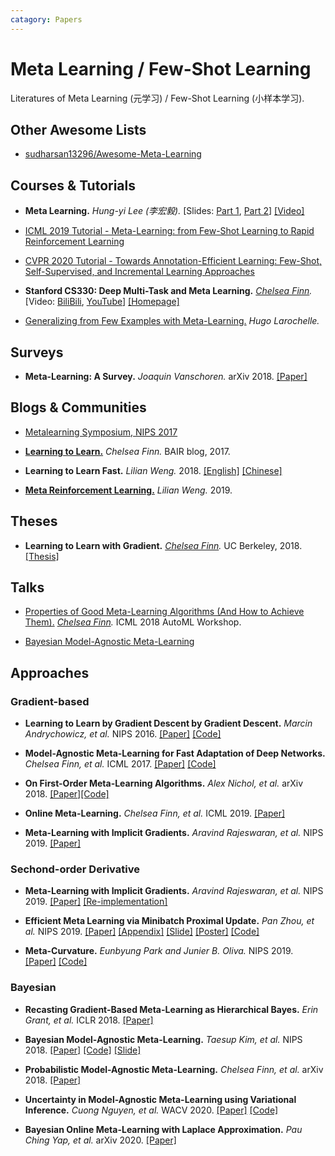```yaml
---
catagory: Papers
---
```


# Meta Learning / Few-Shot Learning

Literatures of Meta Learning (元学习) / Few-Shot Learning (小样本学习).

## Other Awesome Lists

- [sudharsan13296/Awesome-Meta-Learning](https://github.com/sudharsan13296/Awesome-Meta-Learning)

## Courses & Tutorials

- **Meta Learning.** *Hung-yi Lee (李宏毅).* [Slides: [Part 1](https://speech.ee.ntu.edu.tw/~tlkagk/courses/ML_2019/Lecture/Meta1%20(v6).pdf), [Part 2](https://speech.ee.ntu.edu.tw/~tlkagk/courses/ML_2019/Lecture/Meta2%20(v4).pdf)] [[Video]](https://www.youtube.com/watch?v=EkAqYbpCYAc&list=PLJV_el3uVTsOK_ZK5L0Iv_EQoL1JefRL4&index=33&t=0s)

- [ICML 2019 Tutorial - Meta-Learning: from Few-Shot Learning to Rapid Reinforcement Learning](https://sites.google.com/view/icml19metalearning)

- [CVPR 2020 Tutorial - Towards Annotation-Efficient Learning: Few-Shot, Self-Supervised, and Incremental Learning Approaches](https://annotation-efficient-learning.github.io/)

- **Stanford CS330: Deep Multi-Task and Meta Learning.** *[Chelsea Finn](https://ai.stanford.edu/~cbfinn/).* [Video: [BiliBili](https://www.bilibili.com/video/BV1He411s7K4), [YouTube](https://www.youtube.com/playlist?list=PLoROMvodv4rMC6zfYmnD7UG3LVvwaITY5)] [[Homepage]](https://cs330.stanford.edu/)

- [Generalizing from Few Examples with Meta-Learning.](https://www.dropbox.com/s/sm68skkkbxbob0i/metalearning.pdf?dl=0) *Hugo Larochelle.*

## Surveys

- **Meta-Learning: A Survey.** *Joaquin Vanschoren.* arXiv 2018. [[Paper]](https://arxiv.org/pdf/1810.03548.pdf)


## Blogs & Communities

- [Metalearning Symposium, NIPS 2017](http://metalearning-symposium.ml/)

- [**Learning to Learn.**](https://bair.berkeley.edu/blog/2017/07/18/learning-to-learn/) *Chelsea Finn.* BAIR blog, 2017.

- **Learning to Learn Fast.** *Lilian Weng.* 2018. [[English]](https://lilianweng.github.io/lil-log/2018/11/30/meta-learning.html) [[Chinese]](https://wei-tianhao.github.io/blog/2019/09/17/meta-learning.html)

- [**Meta Reinforcement Learning.**](https://lilianweng.github.io/lil-log/2019/06/23/meta-reinforcement-learning.html) *Lilian Weng.* 2019.


## Theses

- **Learning to Learn with Gradient.** *[Chelsea Finn](https://ai.stanford.edu/~cbfinn/).* UC Berkeley, 2018. [[Thesis]](http://ai.stanford.edu/~cbfinn/_files/dissertation.pdf)


## Talks

- [Properties of Good Meta-Learning Algorithms (And How to Achieve Them).](https://ai.stanford.edu/~cbfinn/_files/icml2018_automl_35min.pdf) *[Chelsea Finn](https://ai.stanford.edu/~cbfinn/).* ICML 2018 AutoML Workshop.

- [Bayesian Model-Agnostic Meta-Learning](https://www.slideshare.net/YoonhoLee4/on-firstorder-metalearning-algorithms)


## Approaches

### Gradient-based

- **Learning to Learn by Gradient Descent by Gradient Descent.** *Marcin Andrychowicz, et al.* NIPS 2016. [[Paper]](https://arxiv.org/pdf/1606.04474v1.pdf) [[Code]](https://github.com/deepmind/learning-to-learn)

- **Model-Agnostic Meta-Learning for Fast Adaptation of Deep Networks.** *Chelsea Finn, et al.* ICML 2017. [[Paper]](https://arxiv.org/pdf/1703.03400.pdf) [[Code]](https://github.com/cbfinn/maml)

- **On First-Order Meta-Learning Algorithms.** *Alex Nichol, et al.* arXiv 2018. [[Paper]](https://arxiv.org/pdf/1803.02999.pdf)[[Code]](https://github.com/openai/supervised-reptile)

- **Online Meta-Learning.** *Chelsea Finn, et al.* ICML 2019. [[Paper]](https://arxiv.org/pdf/1902.08438.pdf)

- **Meta-Learning with Implicit Gradients.** *Aravind Rajeswaran, et al.* NIPS 2019. [[Paper]](https://arxiv.org/pdf/1909.04630.pdf)


### Sechond-order Derivative

- **Meta-Learning with Implicit Gradients.** *Aravind Rajeswaran, et al.* NIPS 2019. [[Paper]](https://arxiv.org/pdf/1909.04630.pdf) [[Re-implementation]](https://paperswithcode.com/paper/meta-learning-with-implicit-gradients)

- **Efficient Meta Learning via Minibatch Proximal Update.** *Pan Zhou, et al.* NIPS 2019. [[Paper]](https://panzhous.github.io/assets/pdf/2019-NIPS-metaleanring.pdf) [[Appendix]](https://panzhous.github.io/assets/pdf/2019-NIPS-metaleanring-supplementary.pdf) [[Slide]](https://panzhous.github.io/assets/pdf/2019neurips-slides.pdf) [[Poster]](https://panzhous.github.io/assets/pdf/2019-NIPS-poster.pdf) [[Code]](https://panzhous.github.io/assets/code/MetaMinibatchProx.zip)

- **Meta-Curvature.** *Eunbyung Park and Junier B. Oliva.* NIPS 2019. [[Paper]](https://arxiv.org/pdf/1902.03356.pdf) [[Code]](https://github.com/silverbottlep/meta_curvature)


### Bayesian

- **Recasting Gradient-Based Meta-Learning as Hierarchical Bayes.** *Erin Grant, et al.* ICLR 2018. [[Paper]](https://arxiv.org/pdf/1801.08930.pdf)

- **Bayesian Model-Agnostic Meta-Learning.** *Taesup Kim, et al.* NIPS 2018. [[Paper]](https://arxiv.org/pdf/1806.03836.pdf) [[Code]](https://github.com/jsikyoon/bmaml) [[Slide]](https://www.slideshare.net/sangwoomo7/bayesian-modelagnostic-metalearning)

- **Probabilistic Model-Agnostic Meta-Learning.** *Chelsea Finn, et al.* arXiv 2018. [[Paper]](https://arxiv.org/pdf/1806.02817.pdf)

- **Uncertainty in Model-Agnostic Meta-Learning using Variational Inference.** *Cuong Nguyen, et al.* WACV 2020. [[Paper]](https://arxiv.org/pdf/1907.11864.pdf) [[Code]](https://github.com/cnguyen10/few_shot_meta_learning)

- **Bayesian Online Meta-Learning with Laplace Approximation.** *Pau Ching Yap, et al.* arXiv 2020. [[Paper]](https://arxiv.org/pdf/2005.00146.pdf)